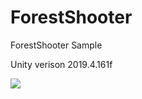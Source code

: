 # ForestShooter
 ForestShooter Sample
 
 Unity verison 2019.4.161f
 
![](https://media.giphy.com/media/1tHXbKw6JmKgxGAJ2A/giphy.gif)
